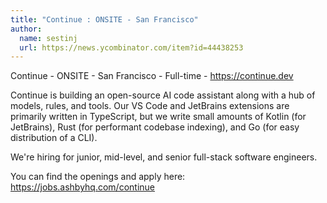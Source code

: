 ```yaml
---
title: "Continue : ONSITE - San Francisco"
author:
  name: sestinj
  url: https://news.ycombinator.com/item?id=44438253
---
```


<JobNavigation />

Continue - ONSITE - San Francisco - Full-time - <a href="https:&#x2F;&#x2F;continue.dev">https:&#x2F;&#x2F;continue.dev</a>

Continue is building an open-source AI code assistant along with a hub of models, rules, and tools. Our VS Code and JetBrains extensions are primarily written in TypeScript, but we write small amounts of Kotlin (for JetBrains), Rust (for performant codebase indexing), and Go (for easy distribution of a CLI).

We&#x27;re hiring for junior, mid-level, and senior full-stack software engineers.

You can find the openings and apply here: <a href="https:&#x2F;&#x2F;jobs.ashbyhq.com&#x2F;continue" rel="nofollow">https:&#x2F;&#x2F;jobs.ashbyhq.com&#x2F;continue</a>
<JobApplication />
